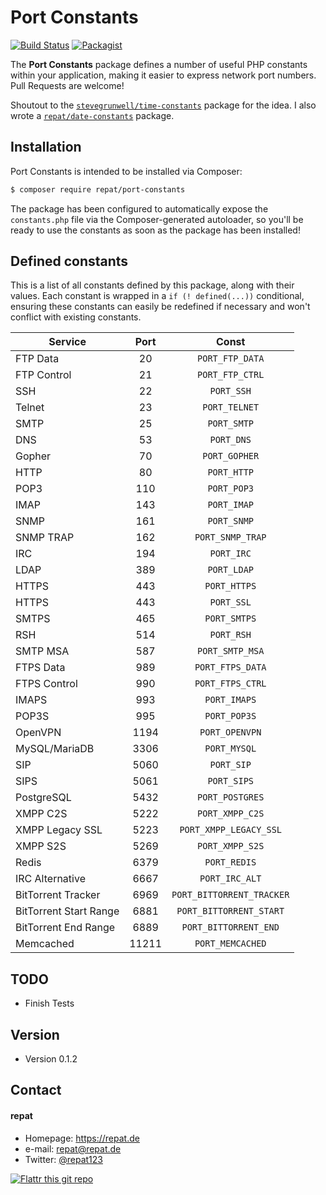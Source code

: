 # Port Constants
[![Build Status](https://travis-ci.org/repat/port-constants.svg?branch=develop)](https://travis-ci.org/repat/port-constants)
[![Packagist](https://img.shields.io/packagist/v/repat/port-constants.svg)](https://packagist.org/packages/repat/port-constants)

The **Port Constants** package defines a number of useful PHP constants within your application, making it easier to express network port numbers. Pull Requests are welcome!

Shoutout to the [`stevegrunwell/time-constants`](https://github.com/stevegrunwell/time-constants) package for the idea. I also wrote a  [`repat/date-constants`](https://github.com/repat/date-constants) package.

## Installation
Port Constants is intended to be installed via Composer:

```sh
$ composer require repat/port-constants
```

The package has been configured to automatically expose the `constants.php` file via the Composer-generated autoloader, so you'll be ready to use the constants as soon as the package has been installed!

## Defined constants
This is a list of all constants defined by this package, along with their values. Each constant is wrapped in a `if (! defined(...))` conditional, ensuring these constants can easily be redefined if necessary and won't conflict with existing constants.

| Service                | Port  | Const                     |
| ---------------------- |:-----:|:-------------------------:|
| FTP Data               | 20     | `PORT_FTP_DATA`           |
| FTP Control            | 21     | `PORT_FTP_CTRL`           |
| SSH                    | 22     | `PORT_SSH`                |
| Telnet                 | 23     | `PORT_TELNET`             |
| SMTP                   | 25     | `PORT_SMTP`               |
| DNS                    | 53     | `PORT_DNS`                |
| Gopher                 | 70     | `PORT_GOPHER`             |
| HTTP                   | 80     | `PORT_HTTP`               |
| POP3                   | 110    | `PORT_POP3`               |
| IMAP                   | 143    | `PORT_IMAP`               |
| SNMP                   | 161    | `PORT_SNMP`               |
| SNMP TRAP              | 162    | `PORT_SNMP_TRAP`          |
| IRC                    | 194    | `PORT_IRC`                |
| LDAP                   | 389    | `PORT_LDAP`               |
| HTTPS                  | 443    | `PORT_HTTPS`              |
| HTTPS                  | 443    | `PORT_SSL`                |
| SMTPS                  | 465    | `PORT_SMTPS`              |
| RSH                    | 514    | `PORT_RSH`                |
| SMTP MSA               | 587    | `PORT_SMTP_MSA`           |
| FTPS Data              | 989    | `PORT_FTPS_DATA`          |
| FTPS Control           | 990    | `PORT_FTPS_CTRL`          |
| IMAPS                  | 993    | `PORT_IMAPS`              |
| POP3S                  | 995    | `PORT_POP3S`              |
| OpenVPN                | 1194   | `PORT_OPENVPN`            |
| MySQL/MariaDB          | 3306   | `PORT_MYSQL`              |
| SIP                    | 5060   | `PORT_SIP`                |
| SIPS                   | 5061   | `PORT_SIPS`               |
| PostgreSQL             | 5432   | `PORT_POSTGRES`           |
| XMPP C2S               | 5222   | `PORT_XMPP_C2S`           |
| XMPP Legacy SSL        | 5223   | `PORT_XMPP_LEGACY_SSL`    |
| XMPP S2S               | 5269   | `PORT_XMPP_S2S`           |
| Redis                  | 6379   | `PORT_REDIS`              |
| IRC Alternative        | 6667   | `PORT_IRC_ALT`            |
| BitTorrent Tracker     | 6969   | `PORT_BITTORRENT_TRACKER` |
| BitTorrent Start Range | 6881   | `PORT_BITTORRENT_START`   |
| BitTorrent End Range   | 6889   | `PORT_BITTORRENT_END`     |
| Memcached              | 11211  | `PORT_MEMCACHED`          |

## TODO
* Finish Tests

## Version
* Version 0.1.2

## Contact
#### repat
* Homepage: https://repat.de
* e-mail: repat@repat.de
* Twitter: [@repat123](https://twitter.com/repat123 "repat123 on twitter")

[![Flattr this git repo](http://api.flattr.com/button/flattr-badge-large.png)](https://flattr.com/submit/auto?user_id=repat&url=https://github.com/repat/date-constants&title=date-constants&language=&tags=github&category=software)
